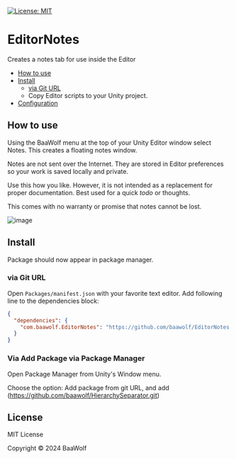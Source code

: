 [![License: MIT](https://img.shields.io/badge/License-MIT-green.svg)](https://opensource.org/licenses/MIT)

# EditorNotes

Creates a notes tab for use inside the Editor

- [How to use](#how-to-use)
- [Install](#install)
  - [via Git URL](#via-git-url)
  - Copy Editor scripts to your Unity project. 
- [Configuration](#configuration)

## How to use

Using the BaaWolf menu at the top of your Unity Editor window select Notes. This creates a floating notes window.

Notes are not sent over the Internet. They are stored in Editor preferences so your work is saved locally and private.

Use this how you like. However, it is not intended as a replacement for proper documentation. Best used for a quick *todo* or thoughts.

This comes with no warranty or promise that notes cannot be lost.

![image](https://github.com/GavWood/EditorNotes/assets/17795588/8aef5919-3f6c-4e1a-bb81-3387cba6aaaf)

## Install

Package should now appear in package manager.

### via Git URL

Open `Packages/manifest.json` with your favorite text editor. Add following line to the dependencies block:
```json
{
  "dependencies": {
    "com.baawolf.EditorNotes": "https://github.com/baawolf/EditorNotes.git"
  }
}
```

### Via Add Package via Package Manager

Open Package Manager from Unity's Window menu.

Choose the option: Add package from git URL, and add (https://github.com/baawolf/HierarchySeparator.git)
## License

MIT License

Copyright © 2024 BaaWolf
